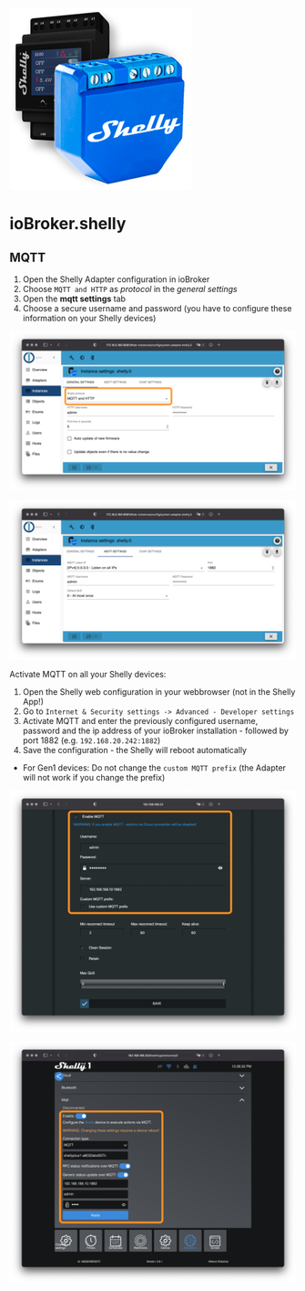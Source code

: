![Logo](../../admin/shelly.png)

# ioBroker.shelly

## MQTT

1. Open the Shelly Adapter configuration in ioBroker
2. Choose ```MQTT and HTTP``` as *protocol* in the *general settings*
3. Open the **mqtt settings** tab
4. Choose a secure username and password (you have to configure these information on your Shelly devices)

![iobroker_general](./img/iobroker_general_mqtt.png)

![iobroker_mqtt](./img/iobroker_mqtt.png)

Activate MQTT on all your Shelly devices:

1. Open the Shelly web configuration in your webbrowser (not in the Shelly App!)
2. Go to ```Internet & Security settings -> Advanced - Developer settings```
3. Activate MQTT and enter the previously configured username, password and the ip address of your ioBroker installation - followed by port 1882 (e.g. ```192.168.20.242:1882```)
4. Save the configuration - the Shelly will reboot automatically

- For Gen1 devices: Do not change the ```custom MQTT prefix``` (the Adapter will not work if you change the prefix)

![shelly gen1](../shelly_mqtt-gen1.png)

![shelly gen2](../shelly_mqtt-gen2.png)
